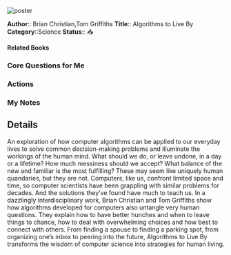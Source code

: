 ![poster](http://books.google.com/books/content?id=yvaLCgAAQBAJ&printsec=frontcover&img=1&zoom=5&edge=curl&source=gbs_api)

**Author**:: Brian Christian,Tom Griffiths
**Title**:: Algorithms to Live By
**Category**::Science
**Status**:: 📥

**Related Books**
### Core Questions for Me

### Actions

### My Notes

## Details
An exploration of how computer algorithms can be applied to our everyday lives to solve common decision-making problems and illuminate the workings of the human mind. What should we do, or leave undone, in a day or a lifetime? How much messiness should we accept? What balance of the new and familiar is the most fulfilling? These may seem like uniquely human quandaries, but they are not. Computers, like us, confront limited space and time, so computer scientists have been grappling with similar problems for decades. And the solutions they’ve found have much to teach us. In a dazzlingly interdisciplinary work, Brian Christian and Tom Griffiths show how algorithms developed for computers also untangle very human questions. They explain how to have better hunches and when to leave things to chance, how to deal with overwhelming choices and how best to connect with others. From finding a spouse to finding a parking spot, from organizing one’s inbox to peering into the future, Algorithms to Live By transforms the wisdom of computer science into strategies for human living.